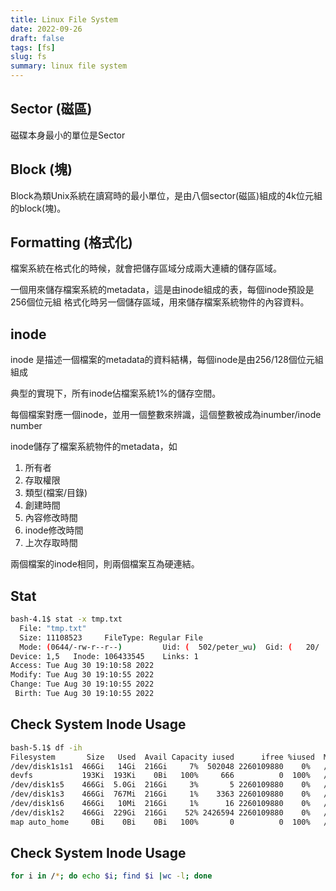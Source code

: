 ```yaml
---
title: Linux File System
date: 2022-09-26
draft: false
tags: [fs]
slug: fs
summary: linux file system
---
```


## Sector (磁區)

磁碟本身最小的單位是Sector

## Block (塊)

Block為類Unix系統在讀寫時的最小單位，是由八個sector(磁區)組成的4k位元組的block(塊)。

## Formatting (格式化)

檔案系統在格式化的時候，就會把儲存區域分成兩大連續的儲存區域。

一個用來儲存檔案系統的metadata，這是由inode組成的表，每個inode預設是256個位元組
格式化時另一個儲存區域，用來儲存檔案系統物件的內容資料。

## inode

inode 是描述一個檔案的metadata的資料結構，每個inode是由256/128個位元組組成

典型的實現下，所有inode佔檔案系統1%的儲存空間。

每個檔案對應一個inode，並用一個整數來辨識，這個整數被成為inumber/inode number

inode儲存了檔案系統物件的metadata，如

1. 所有者
1. 存取權限
1. 類型(檔案/目錄)
1. 創建時間
1. 內容修改時間
1. inode修改時間
1. 上次存取時間

兩個檔案的inode相同，則兩個檔案互為硬連結。

## Stat

```bash
bash-4.1$ stat -x tmp.txt
  File: "tmp.txt"
  Size: 11108523     FileType: Regular File
  Mode: (0644/-rw-r--r--)         Uid: (  502/peter_wu)  Gid: (   20/   staff)
Device: 1,5   Inode: 106433545    Links: 1
Access: Tue Aug 30 19:10:58 2022
Modify: Tue Aug 30 19:10:55 2022
Change: Tue Aug 30 19:10:55 2022
 Birth: Tue Aug 30 19:10:55 2022
```

## Check System Inode Usage

```bash
bash-5.1$ df -ih
Filesystem       Size   Used  Avail Capacity iused      ifree %iused  Mounted on
/dev/disk1s1s1  466Gi   14Gi  216Gi     7%  502048 2260109880    0%   /
devfs           193Ki  193Ki    0Bi   100%     666          0  100%   /dev
/dev/disk1s5    466Gi  5.0Gi  216Gi     3%       5 2260109880    0%   /System/Volumes/VM
/dev/disk1s3    466Gi  767Mi  216Gi     1%    3363 2260109880    0%   /System/Volumes/Preboot
/dev/disk1s6    466Gi   10Mi  216Gi     1%      16 2260109880    0%   /System/Volumes/Update
/dev/disk1s2    466Gi  229Gi  216Gi    52% 2426594 2260109880    0%   /System/Volumes/Data
map auto_home     0Bi    0Bi    0Bi   100%       0          0  100%   /System/Volumes/Data/home
```

## Check System Inode Usage

```bash
for i in /*; do echo $i; find $i |wc -l; done
```
